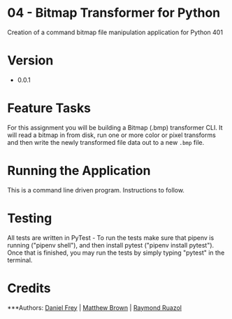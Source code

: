 # 04 - Bitmap Transformer for Python

Creation of a command bitmap file manipulation application for Python 401

# Version
- 0.0.1

# Feature Tasks

For this assignment you will be building a Bitmap (.bmp) transformer CLI. It will read a bitmap in from disk, run one or more color or pixel transforms and then write the newly transformed file data out to a new ```.bmp``` file.


# Running the Application

This is a command line driven program. Instructions to follow.

# Testing

All tests are written in PyTest - To run the tests make sure that pipenv is running ("pipenv shell"), and then install pytest ("pipenv install pytest"). Once that is finished, you may run the tests by simply typing "pytest" in the terminal.

# Credits


***Authors: [Daniel Frey](https://github.com/fncreative) | [Matthew Brown](https://github.com/mthwbrwn) | [Raymond Ruazol](https://github.com/rpruazol)

